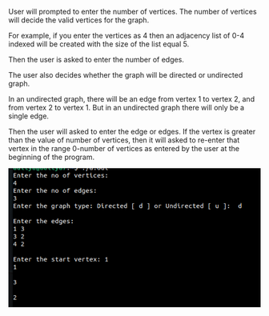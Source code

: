 User will prompted to enter the number of vertices. The number of vertices will decide the valid vertices for the graph.

For example, if you enter the vertices as 4 then an adjacency list of 0-4 indexed will be created with the size of the list equal 5.

Then the user is asked to enter the number of edges.

The user also decides whether the graph will be directed or undirected graph.

In an undirected graph, there will be an edge from vertex 1 to vertex 2, and from vertex 2 to vertex 1. But in an undirected graph there will only be a single edge.

Then the user will asked to enter the edge or edges. If the vertex is greater than the value of number of vertices, then it will asked to re-enter that vertex in the range
0-number of vertices as entered by the user at the beginning of the program.

![Screenshot](bfsoutput.png)
